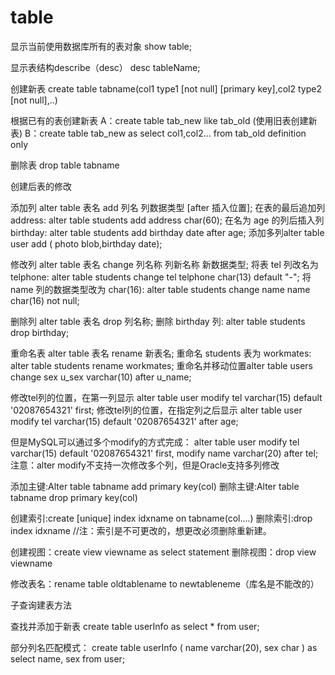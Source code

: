 
# table


显示当前使用数据库所有的表对象
show table;


显示表结构describe（desc）
desc tableName;


创建新表
create table tabname(col1 type1 [not null] [primary key],col2 type2 [not null],..)

根据已有的表创建新表
A：create table tab_new like tab_old (使用旧表创建新表)
B：create table tab_new as select col1,col2… from tab_old definition only

删除表
drop table tabname


创建后表的修改

添加列
alter table 表名 add 列名 列数据类型 [after 插入位置];
    在表的最后追加列 address: alter table students add address char(60);
    在名为 age 的列后插入列 birthday: alter table students add birthday date after age;
添加多列alter table user add ( photo blob,birthday date);

修改列
alter table 表名 change 列名称 列新名称 新数据类型;
    将表 tel 列改名为 telphone: alter table students change tel telphone char(13) default "-";
    将 name 列的数据类型改为 char(16): alter table students change name name char(16) not null;

删除列
alter table 表名 drop 列名称;
    删除 birthday 列: alter table students drop birthday;

重命名表
alter table 表名 rename 新表名;
    重命名 students 表为 workmates: alter table students rename workmates;
    重命名并移动位置alter table users change sex u_sex varchar(10) after u_name;

修改tel列的位置，在第一列显示
alter table user modify tel varchar(15) default '02087654321' first;
修改tel列的位置，在指定列之后显示
alter table user modify tel varchar(15) default '02087654321' after age;

但是MySQL可以通过多个modify的方式完成：
alter table user 
    modify tel varchar(15) default '02087654321' first, 
    modify name varchar(20) after tel;
注意：alter modify不支持一次修改多个列，但是Oracle支持多列修改


添加主键:Alter table tabname add primary key(col)
删除主键:Alter table tabname drop primary key(col)

创建索引:create [unique] index idxname on tabname(col….)
删除索引:drop index idxname  //注：索引是不可更改的，想更改必须删除重新建。

创建视图：create view viewname as select statement
删除视图：drop view viewname


修改表名：rename table oldtablename to newtableneme（库名是不能改的）






子查询建表方法

查找并添加于新表
create table userInfo as select * from user;

部分列名匹配模式：
create table userInfo (
    name varchar(20),
    sex char
    ) 
as 
select name, sex from user;












